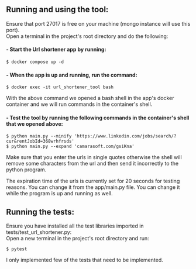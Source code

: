## Running  and using the tool:
Ensure that port 27017 is free on your machine (mongo instance will use this port). \
Open a terminal in the project's root directory and do the following:
#### - Start the Url shortener app by running:
```
$ docker compose up -d
```
#### - When the app is up and running, run the command:
```
$ docker exec -it url_shortener_tool bash
```
With the above command we opened a bash shell in the app's docker container and we will 
run commands in the container's shell.
#### - Test the tool by running the following commands in the container's shell that we opened above:
```
$ python main.py --minify 'https://www.linkedin.com/jobs/search/?cur&rentJobId=368wrhfrsds'
$ python main.py --expand 'camarasoft.com/gsiKna'
```
Make sure that you enter the urls in single quotes otherwise the shell will remove some characters from 
the url and then send it incorrectly to the python program.

The expiration time of the urls is currently set for 20 seconds for testing reasons.
You can change it from the app/main.py file. You can change it while the program is up and running as well.

## Running the tests:
Ensure you have installed all the test libraries imported in tests/test_url_shortener.py: \
Open a new terminal in the project's root directory and run:
```
$ pytest
```
I only implemented few of the tests that need to be implemented.